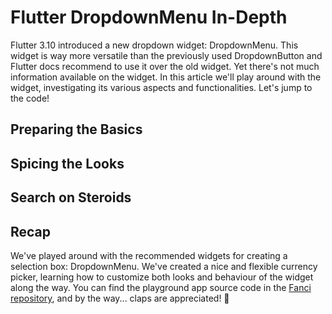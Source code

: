 # Flutter DropdownMenu In-Depth

Flutter 3.10 introduced a new dropdown widget: DropdownMenu. This widget is way more versatile than the previously used DropdownButton and Flutter docs recommend to use it over the old widget. Yet there's not much information available on the widget. In this article we'll play around with the widget, investigating its various aspects and functionalities. Let's jump to the code!

## Preparing the Basics

## Spicing the Looks

## Search on Steroids

## Recap

We've played around with the recommended widgets for creating a selection box: DropdownMenu. We've created a nice and flexible currency picker, learning how to customize both looks and behaviour of the widget along the way. You can find the playground app source code in the [Fanci repository](https://github.com/astorDev/fanci/), and by the way... claps are appreciated! 👏

